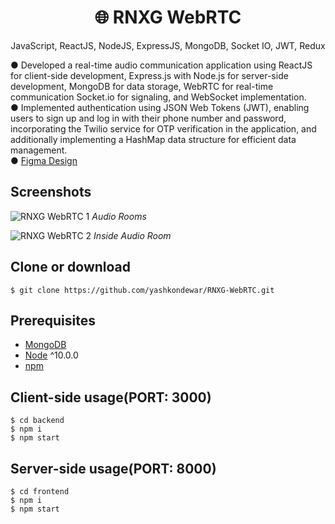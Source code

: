 <h1 align="center">
🌐 RNXG WebRTC
</h1>
<p align="center">
JavaScript, ReactJS, NodeJS, ExpressJS, MongoDB, Socket IO, JWT, Redux
</p>

● Developed a real-time audio communication application using ReactJS for client-side development, Express.js with Node.js for server-side development, MongoDB for data storage, WebRTC for real-time communication Socket.io for signaling, and WebSocket implementation. <br>
● Implemented authentication using JSON Web Tokens (JWT), enabling users to sign up and log in with their phone number and password, incorporating the Twilio service for OTP verification in the application, and additionally implementing a HashMap data structure for efficient data management.<br>
● [Figma Design](https://www.figma.com/file/6UYEbwfXW28KT6HQMfz7jP/Yash-WebRTC-Design?type=design&node-id=0%3A1&t=04Dbp8nSpTd1trL7-1) <Br>


## Screenshots
![RNXG WebRTC 1](https://github.com/yashkondewar/RNXG-WebRTC/assets/98695632/51ecc98e-55ba-4315-abe5-55441be57c05)
*Audio Rooms*

![RNXG WebRTC 2](https://github.com/yashkondewar/RNXG-WebRTC/assets/98695632/7c15637a-cc49-41fd-83b3-0133911242a1)
*Inside Audio Room*


## Clone or download
```terminal
$ git clone https://github.com/yashkondewar/RNXG-WebRTC.git
```

## Prerequisites
- [MongoDB](https://gist.github.com/nrollr/9f523ae17ecdbb50311980503409aeb3)
- [Node](https://nodejs.org/en/download/) ^10.0.0
- [npm](https://nodejs.org/en/download/package-manager/)

## Client-side usage(PORT: 3000)
```terminal
$ cd backend
$ npm i
$ npm start
```

## Server-side usage(PORT: 8000)

```terminal
$ cd frontend
$ npm i
$ npm start
```
